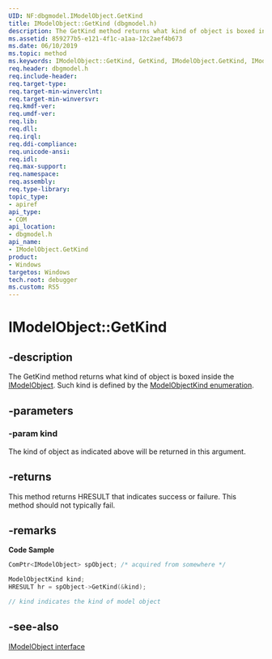 ```yaml
---
UID: NF:dbgmodel.IModelObject.GetKind
title: IModelObject::GetKind (dbgmodel.h)
description: The GetKind method returns what kind of object is boxed inside the IModelObject. 
ms.assetid: 859277b5-e121-4f1c-a1aa-12c2aef4b673
ms.date: 06/10/2019
ms.topic: method
ms.keywords: IModelObject::GetKind, GetKind, IModelObject.GetKind, IModelObject::GetKind, IModelObject.GetKind
req.header: dbgmodel.h
req.include-header:
req.target-type:
req.target-min-winverclnt:
req.target-min-winversvr:
req.kmdf-ver:
req.umdf-ver:
req.lib:
req.dll:
req.irql: 
req.ddi-compliance:
req.unicode-ansi:
req.idl:
req.max-support:
req.namespace:
req.assembly:
req.type-library: 
topic_type: 
- apiref
api_type: 
- COM
api_location: 
- dbgmodel.h
api_name: 
- IModelObject.GetKind
product:
- Windows
targetos: Windows
tech.root: debugger
ms.custom: RS5
---
```


# IModelObject::GetKind


## -description

The GetKind method returns what kind of object is boxed inside the [IModelObject](nn-dbgmodel-imodelobject.md). Such kind is defined by the [ModelObjectKind enumeration](https://docs.microsoft.com/windows-hardware/drivers/ddi/content/dbgmodel/ne-dbgmodel-modelobjectkind).

## -parameters

### -param kind
The kind of object as indicated above will be returned in this argument.

## -returns
This method returns HRESULT that indicates success or failure. This method should not typically fail.

## -remarks

**Code Sample**

```cpp
ComPtr<IModelObject> spObject; /* acquired from somewhere */

ModelObjectKind kind;
HRESULT hr = spObject->GetKind(&kind);

// kind indicates the kind of model object
```

## -see-also

[IModelObject interface](nn-dbgmodel-imodelobject.md)
